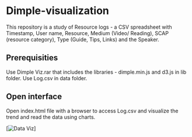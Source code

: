 # Dimple-visualization

This repository is a study of Resource logs - a CSV spreadsheet with Timestamp, User name, Resource, Medium (Video/ Reading), SCAP (resource category), Type (Guide, Tips, Links) and the Speaker.

## Prerequisities

Use Dimple Viz.rar that includes the libraries - dimple.min.js and d3.js in lib folder.
Use Log.csv in data folder.

## Open interface

Open index.html file with a browser to access Log.csv and visualize the trend and read the data using charts.

[![Data Viz](Dimple-visualization/MediumViews.png "Views based on Medium")]
